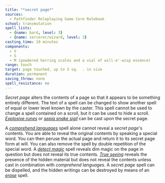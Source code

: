 ```yaml
---
title: "*secret page*"
sources:
  - Pathfinder Roleplaying Game Core Rulebook
school: transmutation
spell_lists:
  - {name: bard, level: 3}
  - {name: sorcerer/wizard, level: 3}
casting_time: 10 minutes
components:
  - V
  - S
  - M (powdered herring scales and a vial of will-o'-wisp essence)
range: touch
target: page touched, up to 3 sq.  . in size
duration: permanent
saving_throw: none
spell_resistance: no
---
```


*Secret page* alters the contents of a page so that it appears to be something entirely different. The text of a spell can be changed to show another spell of equal or lower level known by the caster. This spell cannot be used to change a spell contained on a scroll, but it can be used to hide a scroll. [*Explosive runes*](/spells/explosive-runes/) or [*sepia snake sigil*](/spells/sepia-snake-sigil/) can be cast upon the secret page.

A [*comprehend languages*](/spells/comprehend-languages/) spell alone cannot reveal a *secret page*'s contents. You are able to reveal the original contents by speaking a special word. You can then peruse the actual page and return it to its secret page form at will. You can also remove the spell by double repetition of the special word. A [*detect magic*](/spells/detect-magic/) spell reveals dim magic on the page in question but does not reveal its true contents. [*True seeing*](/spells/true-seeing/) reveals the presence of the hidden material but does not reveal the contents unless cast in combination with *comprehend languages*. A *secret page* spell can be dispelled, and the hidden writings can be destroyed by means of an [*erase*](/spells/erase/) spell.

